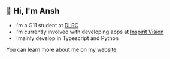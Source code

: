 ## 👋 Hi, I'm Ansh

  - I'm a G11 student at [DLRC](https://dlrc.in)
  - I'm currently involved with developing apps at [Inspirit Vision](https://inspiritvision.com)
  - I mainly develop in Typescript and Python

You can learn more about me on [my website](https://ansht.com/)

<!---
anshunderscore/anshunderscore is a ✨ special ✨ repository because its `README.md` (this file) appears on your GitHub profile.
You can click the Preview link to take a look at your changes.
--->
